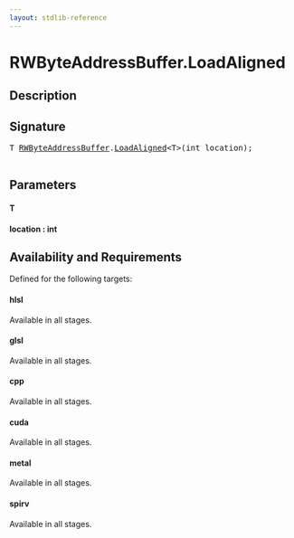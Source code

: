 ```yaml
---
layout: stdlib-reference
---
```


# RWByteAddressBuffer\.LoadAligned

## Description





## Signature 

<pre>
T <a href="/stdlib-reference/types/RWByteAddressBuffer/index" class="code_type">RWByteAddressBuffer</a>.<a href="/stdlib-reference/types/RWByteAddressBuffer/LoadAligned">LoadAligned</a>&lt;T&gt;(<span class="code_keyword">int</span> <span class='code_param'>location</span>);

</pre>

## Parameters

#### T
#### location : int

## Availability and Requirements

Defined for the following targets:

#### hlsl
Available in all stages.

#### glsl
Available in all stages.

#### cpp
Available in all stages.

#### cuda
Available in all stages.

#### metal
Available in all stages.

#### spirv
Available in all stages.



